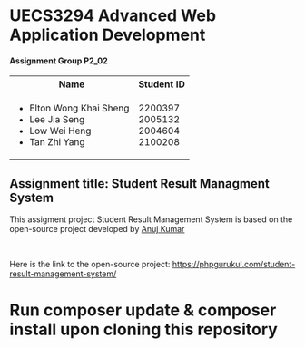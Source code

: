 <h1>UECS3294 Advanced Web Application Development</h1>

<h4>Assignment Group P2_02</h4>
<table style="border-collapse: collapse;">
  <tr>
    <th>Name</th>
    <th>Student ID</th>
  </tr>
  <tr>
    <td>
      <ul>
        <li>Elton Wong Khai Sheng</li>
        <li>Lee Jia Seng</li>
        <li>Low Wei Heng</li>
        <li>Tan Zhi Yang</li>
      </ul>
    </td>
    <td>
      <ul style="list-style-type: none; margin: 0; padding: 0;">
        <li>2200397</li>
        <li>2005132</li>
        <li>2004604</li>
        <li>2100208</li>
      </ul>
    </td>
  </tr>
</table>

<h2>Assignment title: Student Result Managment System</h2>

<p>This assigment project Student Result Management System is based on the open-source project developed by <a href="https://phpgurukul.com/php-projects-free-downloads/#google_vignette">Anuj Kumar</a></p><br />
<p>Here is the link to the open-source project: <a href="https://phpgurukul.com/student-result-management-system/">https://phpgurukul.com/student-result-management-system/</a></p>

<h1>Run composer update & composer install upon cloning this repository</h1>



